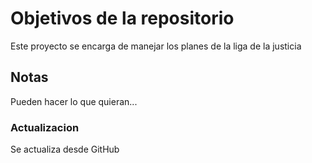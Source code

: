 # Objetivos de la repositorio

Este proyecto se encarga de manejar los planes de la liga de la justicia


## Notas
Pueden hacer lo que quieran...

### Actualizacion
Se actualiza desde GitHub
